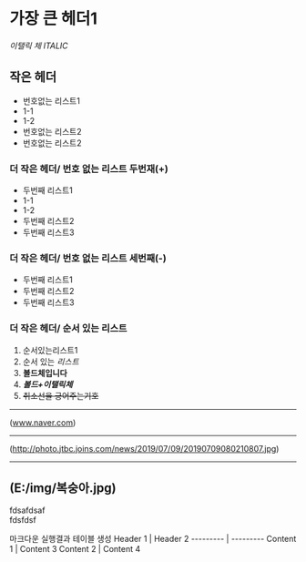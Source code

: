 # 가장 큰 헤더1   
*이탤릭 체  ITALIC*    
## 작은 헤더  
* 번호없는 리스트1  
 * 1-1
 * 1-2
* 번호없는 리스트2  
* 번호없는 리스트2  
### 더 작은 헤더/ 번호 없는 리스트 두번재(+)
+  두번째 리스트1
  + 1-1
  + 1-2
+  두번째 리스트2
+  두번째 리스트3

### 더 작은 헤더/ 번호 없는 리스트 세번째(-)
-  두번째 리스트1
-  두번째 리스트2
-  두번째 리스트3

### 더 작은 헤더/ 순서 있는 리스트
1. 순서있는리스트1
2. 순서 있는 *리스트*
3. **볼드체입니다**
4. ***볼드+이탤릭체***
5. ~~취소선을 긍어주는기호~~
- - -
(www.naver.com)
***
(http://photo.jtbc.joins.com/news/2019/07/09/20190709080210807.jpg)
* * *
(E:/img/복숭아.jpg)
-------------------------
fdsafdsaf  
fdsfdsf  

마크다운	실행결과
테이블 생성
Header 1 | Header 2
--------- | ---------
Content 1 | Content 3
Content 2 | Content 4
